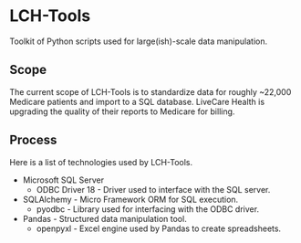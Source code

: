 # LCH-Tools
Toolkit of Python scripts used for large(ish)-scale data manipulation.

## Scope
The current scope of LCH-Tools is to standardize data for roughly ~22,000 Medicare patients and import to a SQL database. LiveCare Health is upgrading the quality of their reports to Medicare for billing. 
## Process
Here is a list of technologies used by LCH-Tools.
- Microsoft SQL Server
	- ODBC Driver 18 - Driver used to interface with the SQL server.
- SQLAlchemy - Micro Framework ORM for SQL execution.
	- pyodbc - Library used for interfacing with the ODBC driver.
- Pandas - Structured data manipulation tool.
	- openpyxl - Excel engine used by Pandas to create spreadsheets.
